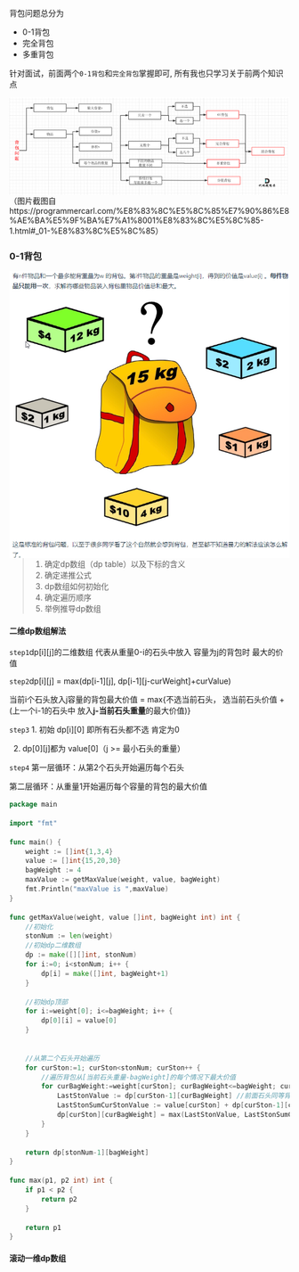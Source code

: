 背包问题总分为

- 0-1背包
- 完全背包
- 多重背包

针对面试，前面两个`0-1背包`和`完全背包`掌握即可, 所有我也只学习关于前两个知识点

<img src="assets/image-20220609131549795.png" alt="image-20220609131549795" style="zoom:100%;float:left" />

（图片截图自https://programmercarl.com/%E8%83%8C%E5%8C%85%E7%90%86%E8%AE%BA%E5%9F%BA%E7%A1%8001%E8%83%8C%E5%8C%85-1.html#_01-%E8%83%8C%E5%8C%85）



### 0-1背包

<img src="assets/image-20220609135130125.png" alt="image-20220609135130125" style="zoom:100%;float:left" />

> 1. 确定dp数组（dp table）以及下标的含义
> 2. 确定递推公式
> 3. dp数组如何初始化
> 4. 确定遍历顺序
> 5. 举例推导dp数组

#### 二维dp数组解法

`step1`dp\[i][j]的二维数组   代表从重量0-i的石头中放入 容量为j的背包时  最大的价值

`step2`dp\[i][j] = max(dp\[i-1][j], dp\[i-1][j-curWeight]+curValue)

当前i个石头放入j容量的背包最大价值 = max{不选当前石头， 选当前石头价值 + (上一个i-1的石头中 放入**j-当前石头重量**的最大价值)}

`step3` 1. 初始 dp\[i][0] 即所有石头都不选 肯定为0

2. dp\[0][j]都为 value[0]（j >= 最小石头的重量）

`step4` 第一层循环：从第2个石头开始遍历每个石头 

第二层循环：从重量1开始遍历每个容量的背包的最大价值

```go
package main

import "fmt"

func main() {
	weight := []int{1,3,4}
	value := []int{15,20,30}
	bagWeight := 4
	maxValue := getMaxValue(weight, value, bagWeight)
	fmt.Println("maxValue is ",maxValue)
}

func getMaxValue(weight, value []int, bagWeight int) int {
	//初始化
	stonNum := len(weight)
	//初始dp二维数组  
	dp := make([][]int, stonNum)
	for i:=0; i<stonNum; i++ {
		dp[i] = make([]int, bagWeight+1)
	}

	//初始dp顶部
	for i:=weight[0]; i<=bagWeight; i++ {
		dp[0][i] = value[0]
	}


	//从第二个石头开始遍历
	for curSton:=1; curSton<stonNum; curSton++ {
		//遍历背包从[当前石头重量-bagWeight]的每个情况下最大价值
		for curBagWeight:=weight[curSton]; curBagWeight<=bagWeight; curBagWeight++ {
			LastStonValue := dp[curSton-1][curBagWeight] //前面石头同等背包容量下的最大价值
			LastStonSumCurStonValue := value[curSton] + dp[curSton-1][curBagWeight - weight[curSton]] //前面石头减去当前石头重量情况下 在加上当前石头价值 的最大价值
			dp[curSton][curBagWeight] = max(LastStonValue, LastStonSumCurStonValue)
		}
	}

	return dp[stonNum-1][bagWeight]
}

func max(p1, p2 int) int {
	if p1 < p2 {
		return p2
	}

	return p1
}
```

#### 滚动一维dp数组

